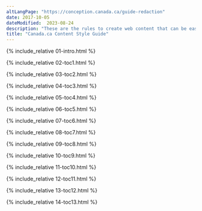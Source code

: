 ```yaml
---
altLangPage: "https://conception.canada.ca/guide-redaction"
date: 2017-10-05
dateModified:  2023-08-24
description: "These are the rules to create web content that can be easily found, understood and used."
title: "Canada.ca Content Style Guide"
---
```

<!-- Intro START id="intro" -->
{% include_relative 01-intro.html %}
<!-- Intro of changes END -->
<!-- Summary of changes START id="toc1" -->
{% include_relative 02-toc1.html %}
<!-- Summary of changes END -->
<!-- Purpose START id="toc2" -->
{% include_relative 03-toc2.html %}
<!--Purpose END -->
<!-- Use of the style guide START id="toc3" -->
{% include_relative 04-toc3.html %}
<!-- Use of the style guide END -->
<!-- Related policies, standards and procedures START id="toc4" -->
{% include_relative 05-toc4.html %}
<!-- Related policies, standards and procedures of changes END -->
<!-- 1.0 Writing principles for web content START id="toc5" -->
{% include_relative 06-toc5.html %}
<!-- 1.0 Writing principles for web content END -->
<!-- 2.0 Plain language START id="toc6" -->
{% include_relative 07-toc6.html %}
<!-- 2.0 Plain language END -->
<!-- 3.0 Tone START id="toc7" -->
{% include_relative 08-toc7.html %}
<!-- 3.0 Tone END -->
<!-- 4.0 Style START id="toc8" -->
{% include_relative 09-toc8.html %}
<!-- 4.0 Style END -->
<!-- 5.0 Content structure START id="toc9" -->
{% include_relative 10-toc9.html %}
<!-- 5.0 Content structure END -->
<!-- 6.0 Images and videos START id="toc10" -->
{% include_relative 11-toc10.html %}
<!-- 6.0 Images and videos END -->
<!-- 7.0 Links START id="toc11" -->
{% include_relative 12-toc11.html %}
<!-- 7.0 Links END -->
<!-- Web content makeovers START id="toc12" -->
{% include_relative 13-toc12.html %}
<!-- Web content makeovers END -->
<!-- Resources START id="toc13" -->
{% include_relative 14-toc13.html %}
<!-- Resources END -->
